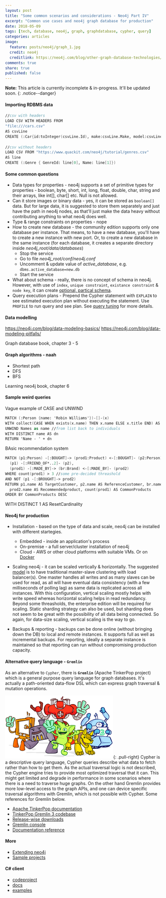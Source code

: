 ```yaml
---
layout: post
title: "Some common scenarios and considerations - Neo4j Part IV"
excerpt: "Common use cases and neo4j graph database for production"
date: 2018-05-09
tags: [tech, database, neo4j, graph, graphdatabase, cypher, query]
categories: articles
image:
  feature: posts/neo4j/graph_1.jpg
  credit: neo4j
  creditlink: https://neo4j.com/blog/other-graph-database-technologies/
comments: true
share: true
published: false
---
```


**Note:** This article is currently incomplete & in-progress. It'll be updated soon.
{: .notice--danger}

#### Importing RDBMS data

```fs
//csv with headers
LOAD CSV WITH HEADERS FROM
"file:///cars.csv"
AS csvLine
CREATE (:Car{id:toInteger(csvLine.Id), make:csvLine.Make, model:csvLine.Model})

//csv without headers
LOAD CSV FROM "https://www.quackit.com/neo4j/tutorial/genres.csv"
AS line
CREATE (:Genre { GenreId: line[0], Name: line[1]})
```

#### Some common questions

* Data types for properties - neo4j supports a set of primitive types for properties - boolean, byte, short, int, long, float, double, char, string and their arrays, like int[], char[] etc. Null is not allowed.
* Can it store images or binary data - yes, it can be stored as `boolean[]` data. But for large data, it is suggested to store them separately and just have the path in neo4j nodes, as that'll just make the data heavy without contributing anything to what neo4j does well.
* Type & range constraints on properties - nope
* How to create new database - the community edition supports only one database per instance. That means, to have a new database, you'll have to create a new instance with new port. Or, to create a new database in the same instance (for each database, it creates a separate directory inside _neo4j_root/data/databases_)
  * Stop the service
  * Go to file _neo4j_root/conf/neo4j.conf_
  * Uncomment & update value of _active_database_, e.g. `dbms.active_database=new.db`
  * Start the service
* What about schema - really, there is no concept of schema in neo4j. However, with use of `index`, `unique constraint`, `existance constraint` & `node key`, it can create [optional, partical schema](https://neo4j.com/docs/developer-manual/current/cypher/schema/).
* Query execution plans - Prepend the Cypher statement with `EXPLAIN` to see estimated execution plan without executing the statement. Use `PROFILE` to run query and see plan. See [query tuning](https://neo4j.com/docs/developer-manual/current/cypher/query-tuning/) for more details.

#### Data modelling

https://neo4j.com/blog/data-modeling-basics/
https://neo4j.com/blog/data-modeling-pitfalls/

Graph database book, chapter 3 - 5

#### Graph algorithms - naah

* Shortest path
* DFS
* BFS

Learning neo4j book, chapter 6

#### Sample weird queries

Vague example of CASE and UNWIND

```fsharp
MATCH (:Person {name: 'Robin Williams'})-[]-(x)
WITH collect(CASE WHEN exists(x.name) THEN x.name ELSE x.title END) AS Names
UNWIND Names as name //from list back to individuals
WITH DISTINCT name AS dn
RETURN 'Name - ' + dn
```

BAsic recommendation system

```fsharp
MATCH (p1:Person) -[:BOUGHT]-> (prod1:Product) <-[:BOUGHT]- (p2:Person) -[:BOUGHT]-> (prod2:Product),
  (p1) -[:FRIEND_OF*..2]- (p2),
  (prod1) -[:MADE_BY]-> (br:Brand) <-[:MADE_BY]- (prod2)
WHERE count(prod1) > 3 //some pre-decided threashold
AND NOT (p1 -[:BROUGHT]-> prod2)
RETURN p1.name AS TargetCustomer, p2.name AS ReferenceCustomer, br.name AS Brand,
  prod2.name AS Recommendedproduct, count(prod1) AS CommonProducts
ORDER BY CommonProducts DESC
```

WITH DISTINCT 1 AS ResetCardinality

#### Neo4j for production

* Installation - based on the type of data and scale, neo4j can be installed with different startegies.
  * Embedded - inside an application's process
  * On-premise - a full server/cluster installation of neo4j
  * Cloud - AWS or other cloud platforms with suitable VMs. Or on [Docker](https://neo4j.com/developer/docker/)

* Scaling neo4j - it can be scaled vertically & horizontally. The suggested [model](https://neo4j.com/blog/graphs-to-production-at-scale/) is to have traditional master-slave clustering with load balancer(s). One master handles all writes and as many slaves can be used for read, as all will have eventual data consistency (with a few milliseconds of polling lag) as same data is replicated across all instances. With this configuration, vertical scaling mostly helps with write speed whereas horizontal scaling helps in read redundancy. Beyond some threasholds, the enterprise edition will be required for scaling. Static sharding strategy can also be used, but sharding does not seem to be great with the possibility of all data being connected. So again, for data-size scaling, vertical scaling is the way to go.

* Backups & reporting - backups can be done online (without bringing down the DB) to local and remote instances. It supports full as well as incremental backups. For reporting, ideally a separate instance is maintained so that reporting can run without compromising production capacity.

#### Alternative query language - `Gremlin`

As an alternative to `Cypher`, there is **`Gremlin`** (Apache TinkerPop project) which is a general purpose query language for graph databases. It's actually a path-oriented data-flow DSL which can express graph traversal & mutation operations.

![image-right](/images/posts/neo4j/gremlins.png){: .pull-right}
Cypher is a descriptive query language, Cypher queries describe what data to fetch rather than how to get them. As the actual traversal logic is not described, the Cypher engine tries to provide most optimized traversal that it can. This might get limited and degrade in performance in some scenarios where there is a need to traverse huge graphs. On the other hand Gremlin provides more low-level access to the graph APIs, and one can device specific traversal algorithms with Gremlin, which is not possible with Cypher. Some references for Gremlin below.

* [Apache TinkerPop documentation](http://tinkerpop.apache.org/docs/current/reference/)
* [TinkerPop Gremlin 3 codebase](https://github.com/apache/tinkerpop)
* [Release-wise downloads](http://tinkerpop.apache.org/downloads.html)
* [Gremlin console](http://tinkerpop.apache.org/docs/current/tutorials/the-gremlin-console/)
* [Documentation reference](http://docs.janusgraph.org/latest/gremlin.html)

#### More

* [Extending neo4j](https://neo4j.com/docs/java-reference/current/#server-extending)
* [Sample projects](https://neo4j.com/developer/graphgist/)

#### C# client

* [codeproject](https://www.codeproject.com/Articles/1066378/Introduction-to-Graph-Databases-using-Neo-J-and-it)
* [docs](https://github.com/Readify/Neo4jClient/wiki)
* [examples](https://github.com/Readify/Neo4jClient/wiki/cypher-examples)
